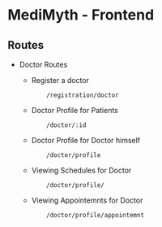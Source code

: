 # MediMyth - Frontend

## Routes

- Doctor Routes

    - Register a doctor

        ```
            /registration/doctor
        ```
    
    - Doctor Profile for Patients

        ```
            /doctor/:id
        ```
    
    - Doctor Profile for Doctor himself

        ```
            /doctor/profile
        ```
    
    - Viewing Schedules for Doctor

        ```
            /doctor/profile/
        ```
    
    - Viewing Appointemnts for Doctor

        ```
            /doctor/profile/appointemnt
        ```